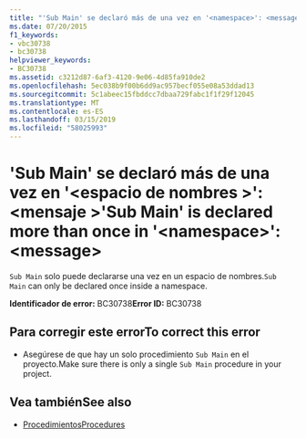 ```yaml
---
title: "'Sub Main' se declaró más de una vez en '<namespace>': <message>"
ms.date: 07/20/2015
f1_keywords:
- vbc30738
- bc30738
helpviewer_keywords:
- BC30738
ms.assetid: c3212d87-6af3-4120-9e06-4d85fa910de2
ms.openlocfilehash: 5ec038b9f00b6dd9ac957becf055e08a53ddad13
ms.sourcegitcommit: 5c1abeec15fbddcc7dbaa729fabc1f1f29f12045
ms.translationtype: MT
ms.contentlocale: es-ES
ms.lasthandoff: 03/15/2019
ms.locfileid: "58025993"
---
```

# <a name="sub-main-is-declared-more-than-once-in-namespace-message"></a><span data-ttu-id="feb77-102">'Sub Main' se declaró más de una vez en '\<espacio de nombres >': \<mensaje ></span><span class="sxs-lookup"><span data-stu-id="feb77-102">'Sub Main' is declared more than once in '\<namespace>': \<message></span></span>
<span data-ttu-id="feb77-103">`Sub Main` solo puede declararse una vez en un espacio de nombres.</span><span class="sxs-lookup"><span data-stu-id="feb77-103">`Sub Main` can only be declared once inside a namespace.</span></span>  
  
 <span data-ttu-id="feb77-104">**Identificador de error:** BC30738</span><span class="sxs-lookup"><span data-stu-id="feb77-104">**Error ID:** BC30738</span></span>  
  
## <a name="to-correct-this-error"></a><span data-ttu-id="feb77-105">Para corregir este error</span><span class="sxs-lookup"><span data-stu-id="feb77-105">To correct this error</span></span>  
  
-   <span data-ttu-id="feb77-106">Asegúrese de que hay un solo procedimiento `Sub Main` en el proyecto.</span><span class="sxs-lookup"><span data-stu-id="feb77-106">Make sure there is only a single `Sub Main` procedure in your project.</span></span>  
  
## <a name="see-also"></a><span data-ttu-id="feb77-107">Vea también</span><span class="sxs-lookup"><span data-stu-id="feb77-107">See also</span></span>

- [<span data-ttu-id="feb77-108">Procedimientos</span><span class="sxs-lookup"><span data-stu-id="feb77-108">Procedures</span></span>](../../visual-basic/programming-guide/language-features/procedures/index.md)
